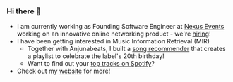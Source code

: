 ### Hi there 👋

- I am currently working as Founding Software Engineer at [Nexus Events](https://nexusevents.io) working on an innovative online networking product - we're [hiring](https://angel.co/company/nexus-events)!
- I have been getting interested in Music Information Retrieval (MIR)
  - Together with Anjunabeats, I built a [song recommender](https://playlist.anjunabeats.com/) that creates a playlist to celebrate the label's 20th birthday!
  - Want to find out your [top tracks on Spotify](http://www.echolot-music.com/)?
- Check out my [website](http://thomas.breier.xyz) for more!


<!--
**tbreier/tbreier** is a ✨ _special_ ✨ repository because its `README.md` (this file) appears on your GitHub profile.

Here are some ideas to get you started:

- 🔭 I’m currently working on ...
- 🌱 I’m currently learning ...
- 👯 I’m looking to collaborate on ...
- 🤔 I’m looking for help with ...
- 💬 Ask me about ...
- 📫 How to reach me: ...
- 😄 Pronouns: ...
- ⚡ Fun fact: ...
-->
